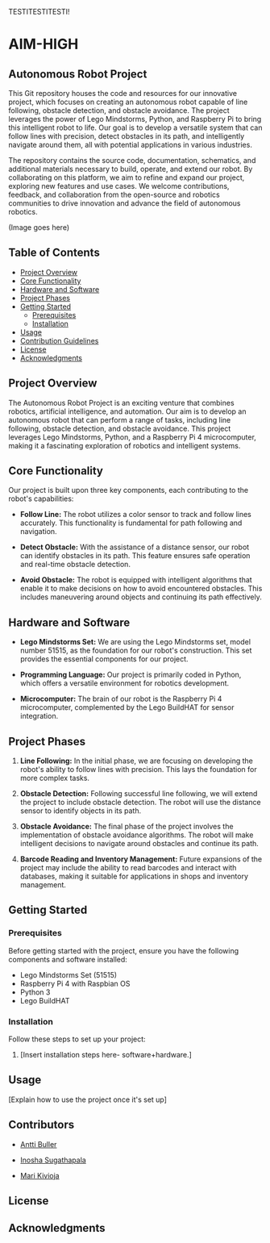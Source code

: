 TESTITESTITESTI!

# AIM-HIGH
## Autonomous Robot Project
This Git repository houses the code and resources for our innovative project, which focuses on creating an autonomous robot capable of line following, obstacle detection, and obstacle avoidance. The project leverages the power of Lego Mindstorms, Python, and Raspberry Pi to bring this intelligent robot to life. Our goal is to develop a versatile system that can follow lines with precision, detect obstacles in its path, and intelligently navigate around them, all with potential applications in various industries.

The repository contains the source code, documentation, schematics, and additional materials necessary to build, operate, and extend our robot. By collaborating on this platform, we aim to refine and expand our project, exploring new features and use cases. We welcome contributions, feedback, and collaboration from the open-source and robotics communities to drive innovation and advance the field of autonomous robotics.

(Image goes here)

## Table of Contents

- [Project Overview](#project-overview)
- [Core Functionality](#core-functionality)
- [Hardware and Software](#hardware-and-software)
- [Project Phases](#project-phases)
- [Getting Started](#getting-started)
  - [Prerequisites](#prerequisites)
  - [Installation](#installation)
- [Usage](#usage)
- [Contribution Guidelines](#contribution-guidelines)
- [License](#license)
- [Acknowledgments](#acknowledgments)

## Project Overview

The Autonomous Robot Project is an exciting venture that combines robotics, artificial intelligence, and automation. Our aim is to develop an autonomous robot that can perform a range of tasks, including line following, obstacle detection, and obstacle avoidance. This project leverages Lego Mindstorms, Python, and a Raspberry Pi 4 microcomputer, making it a fascinating exploration of robotics and intelligent systems.

## Core Functionality

Our project is built upon three key components, each contributing to the robot's capabilities:

- **Follow Line:** The robot utilizes a color sensor to track and follow lines accurately. This functionality is fundamental for path following and navigation.

- **Detect Obstacle:** With the assistance of a distance sensor, our robot can identify obstacles in its path. This feature ensures safe operation and real-time obstacle detection.

- **Avoid Obstacle:** The robot is equipped with intelligent algorithms that enable it to make decisions on how to avoid encountered obstacles. This includes maneuvering around objects and continuing its path effectively.

## Hardware and Software

- **Lego Mindstorms Set:** We are using the Lego Mindstorms set, model number 51515, as the foundation for our robot's construction. This set provides the essential components for our project.

- **Programming Language:** Our project is primarily coded in Python, which offers a versatile environment for robotics development.

- **Microcomputer:** The brain of our robot is the Raspberry Pi 4 microcomputer, complemented by the Lego BuildHAT for sensor integration.

## Project Phases

1. **Line Following:** In the initial phase, we are focusing on developing the robot's ability to follow lines with precision. This lays the foundation for more complex tasks.

2. **Obstacle Detection:** Following successful line following, we will extend the project to include obstacle detection. The robot will use the distance sensor to identify objects in its path.

3. **Obstacle Avoidance:** The final phase of the project involves the implementation of obstacle avoidance algorithms. The robot will make intelligent decisions to navigate around obstacles and continue its path.

4. **Barcode Reading and Inventory Management:** Future expansions of the project may include the ability to read barcodes and interact with databases, making it suitable for applications in shops and inventory management.

## Getting Started

### Prerequisites

Before getting started with the project, ensure you have the following components and software installed:

- Lego Mindstorms Set (51515)
- Raspberry Pi 4 with Raspbian OS
- Python 3
- Lego BuildHAT

### Installation

Follow these steps to set up your project:

1. [Insert installation steps here- software+hardware.]

## Usage

[Explain how to use the project once it's set up]

## Contributors

- [Antti Buller](https://github.com/anatt1b)
  
- [Inosha Sugathapala](https://github.com/Inoshas)
 
- [Mari Kivioja](https://github.com/Veaiga)


## License


## Acknowledgments




